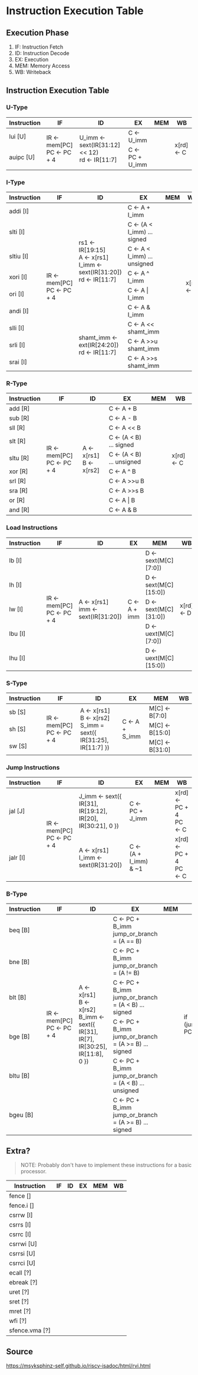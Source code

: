 # Instruction Execution Table

## Execution Phase
1. IF: Instruction Fetch
2. ID: Instruction Decode
3. EX: Execution
4. MEM: Memory Access
5. WB: Writeback

## Instruction Execution Table

### U-Type
<table>
    <thead>
        <tr>
            <th>Instruction</th>
            <th>IF</th>
            <th>ID</th>
            <th>EX</th>
            <th>MEM</th>
            <th>WB</th>
        </tr>
    </thead>
    <tbody>
        <tr>
            <!-- instruction -->
            <td>lui [U]</td>
            <!-- IF -->
            <td rowspan=2>
                IR ← mem[PC]
                <br />
                PC ← PC + 4
            </td>
            <!-- ID -->
            <td rowspan=2>
                U_imm ← sext(IR[31:12] << 12) <!-- sext: sign-extend-->
                <br />
                rd ← IR[11:7]
            </td>
            <!-- EX -->
            <td>
                C ← U_imm
            </td>
            <!-- MEM -->
            <td rowspan=2></td>
            <!-- WB -->
            <td rowspan=2>
                x[rd] ← C
            </td>
        </tr>
        <tr>
            <!-- instruction -->
            <td>auipc [U]</td>
            <!-- IF -->
            <!-- ID -->
            <!-- EX -->
            <td>
                C ← PC + U_imm
            </td>           
            <!-- MEM -->
            <!-- WB -->
        </tr>
    </tbody>
</table>

### I-Type
<table>
    <thead>
        <tr>
            <th>Instruction</th>
            <th>IF</th>
            <th>ID</th>
            <th>EX</th>
            <th>MEM</th>
            <th>WB</th>
        </tr>
    </thead>
    <tbody>
        <tr>
            <!-- instruction -->
            <td>addi [I]</td>
            <!-- IF -->
            <td rowspan=9>
                IR ← mem[PC]
                <br />
                PC ← PC + 4
            </td>
            <!-- ID -->
            <td rowspan=6>
                rs1 ← IR[19:15]
                <br />
                A ← x[rs1]
                <br />
                I_imm ← sext(IR[31:20])
                <br />
                rd ← IR[11:7]
            </td>
            <!-- EX -->
            <td>
                C ← A + I_imm
            </td>
            <!-- MEM -->
            <td rowspan=9></td>
            <!-- WB -->
            <td rowspan=9>
                x[rd] ← C
            </td>
        </tr>
        <tr>
            <!-- instruction -->
            <td>slti [I]</td>   
            <!-- IF -->
            <!-- ID -->
            <!-- EX -->
            <td>
                C ← (A < I_imm) ... signed
            </td>
            <!-- MEM -->
            <!-- WB -->
        </tr>
        <tr>
            <!-- instruction -->
            <td>sltiu [I]</td>  
            <!-- IF -->
            <!-- ID -->
            <!-- EX -->
            <td>
                C ← A < I_imm) ... unsigned
            </td>
            <!-- MEM -->
            <!-- WB -->
        </tr>
        <tr>
            <!-- instruction -->
            <td>xori [I]</td>
            <!-- IF -->
            <!-- ID -->
            <!-- EX -->
            <td>
                C ← A ^ I_imm
            </td>
            <!-- MEM -->
            <!-- WB -->
        </tr>
        <tr>
            <!-- instruction -->
            <td>ori [I]</td>
            <!-- IF -->
            <!-- ID -->
            <!-- EX -->
            <td>
                C ← A | I_imm
            </td>
            <!-- MEM -->
            <!-- WB -->
        </tr>
        <tr>
            <!-- instruction -->
            <td>andi [I]</td>
            <!-- IF -->
            <!-- ID -->
            <!-- EX -->
            <td>
                C ← A & I_imm
            </td>
            <!-- MEM -->
            <!-- WB -->
        </tr>
        <tr>
            <!-- instruction -->
            <td>slli [I]</td>
            <!-- IF -->
            <!-- ID -->
            <td rowspan=3>
                shamt_imm ← ext(IR[24:20])
                <br />
                rd ← IR[11:7]
            </td>
            <!-- EX -->
            <td>
                C ← A << shamt_imm
            </td>
            <!-- MEM -->
            <!-- WB -->
        </tr>
        <tr>
            <!-- instruction -->
            <td>srli [I]</td>
            <!-- IF -->
            <!-- ID -->
            <!-- EX -->
            <td>
                C ← A >>u shamt_imm
            </td>
            <!-- MEM -->
            <!-- WB -->
        </tr>
        <tr>
            <!-- instruction -->
            <td>srai [I]</td>
            <!-- IF -->
            <!-- ID -->
            <!-- EX -->
            <td>
                C ← A >>s shamt_imm
            </td>
            <!-- MEM -->
            <!-- WB -->
        </tr>
    </tbody>
</table>

### R-Type
<table>
    <thead>
        <tr>
            <th>Instruction</th>
            <th>IF</th>
            <th>ID</th>
            <th>EX</th>
            <th>MEM</th>
            <th>WB</th>
        </tr>
    </thead>
    <tbody>
        <tr>
            <!-- instruction -->
            <td>add [R]</td>
            <!-- IF -->
            <td rowspan=10>
                IR ← mem[PC]
                <br />
                PC ← PC + 4
            </td>
            <!-- ID -->
            <td rowspan=10>
                A ← x[rs1]
                <br />
                B ← x[rs2]
            </td>
            <!-- EX -->
            <td>
                C ← A + B
            </td>
            <!-- MEM -->
            <td></td>
            <!-- WB -->
            <td rowspan=10>
                x[rd] ← C
            </td>
        </tr>
        <tr>
            <!-- instruction -->
            <td>sub [R]</td>
            <!-- IF -->
            <!-- ID -->
            <!-- EX -->
            <td>
                C ← A - B
            </td>
            <!-- MEM -->
            <td></td>
            <!-- WB -->
        </tr>
        <tr>
            <!-- instruction -->
            <td>sll [R]</td>
            <!-- IF -->
            <!-- ID -->
            <!-- EX -->
            <td>
                C ← A << B
            </td>
            <!-- MEM -->
            <td></td>
            <!-- WB -->
        </tr>
        <tr>
            <!-- instruction -->
            <td>slt [R]</td>
            <!-- IF -->
            <!-- ID -->
            <!-- EX -->
            <td>
                C ← (A < B) ... signed
            </td>
            <!-- MEM -->
            <td></td>
            <!-- WB -->
        </tr>
        <tr>
            <!-- instruction -->
            <td>sltu [R]</td>
            <!-- IF -->
            <!-- ID -->
            <!-- EX -->
            <td>
                C ← (A < B) ... unsigned
            </td>
            <!-- MEM -->
            <td></td>
            <!-- WB -->
        </tr>
        <tr>
            <!-- instruction -->
            <td>xor [R]</td>
            <!-- IF -->
            <!-- ID -->
            <!-- EX -->
            <td>
                C ← A ^ B
            </td>
            <!-- MEM -->
            <td></td>
            <!-- WB -->
        </tr>
        <tr>
            <!-- instruction -->
            <td>srl [R]</td>
            <!-- IF -->
            <!-- ID -->
            <!-- EX -->
            <td>
                C ← A >>u B
            </td>
            <!-- MEM -->
            <td></td>
            <!-- WB -->
        </tr>
        <tr>
            <!-- instruction -->
            <td>sra [R]</td>
            <!-- IF -->
            <!-- ID -->
            <!-- EX -->
            <td>
                C ← A >>s B
            </td>
            <!-- MEM -->
            <td></td>
            <!-- WB -->
        </tr>
        <tr>
            <!-- instruction -->
            <td>or [R]</td>
            <!-- IF -->
            <!-- ID -->
            <!-- EX -->
            <td>
                C ← A | B
            </td>
            <!-- MEM -->
            <td></td>
            <!-- WB -->
        </tr>
        <tr>
            <!-- instruction -->
            <td>and [R]</td>
            <!-- IF -->
            <!-- ID -->
            <!-- EX -->
            <td>
                C ← A & B
            </td>
            <!-- MEM -->
            <td></td>
            <!-- WB -->
        </tr>
    </tbody>
</table>

### Load Instructions
<table>
    <thead>
        <tr>
            <th>Instruction</th>
            <th>IF</th>
            <th>ID</th>
            <th>EX</th>
            <th>MEM</th>
            <th>WB</th>
        </tr>
    </thead>
    <tbody>
        <tr>
            <!-- instruction -->
            <td>lb [I]</td>
            <!-- IF -->
            <td rowspan=5>
                IR ← mem[PC]
                <br />
                PC ← PC + 4
            </td>
            <!-- ID -->
            <td rowspan=5>
                A ← x[rs1]
                <br />
                imm ← sext(IR[31:20])
            </td>
            <!-- EX -->
            <td rowspan=5>
                C ← A + imm
            </td>
            <!-- MEM -->
            <td>
                D ← sext(M[C][7:0])
            </td>
            <!-- WB -->
            <td rowspan=5>
                x[rd] ← D
            </td>
        </tr>
        <tr>
            <!-- instruction -->
            <td>lh [I]</td>
            <!-- IF -->
            <!-- ID -->
            <!-- EX -->
            <!-- MEM -->
            <td>
                D ← sext(M[C][15:0])
            </td>
            <!-- WB -->
        </tr>
        <tr>
            <!-- instruction -->
            <td>lw [I]</td>
            <!-- IF -->
            <!-- ID -->
            <!-- EX -->
            <!-- MEM -->
            <td>
                D ← sext(M[C][31:0])
            </td>
            <!-- WB -->
        </tr>
        <tr>
            <!-- instruction -->
            <td>lbu [I]</td>
            <!-- IF -->
            <!-- ID -->
            <!-- EX -->
            <!-- MEM -->
            <td>
                D ← uext(M[C][7:0])
            </td>
            <!-- WB -->
        </tr>
        <tr>
            <!-- instruction -->
            <td>lhu [I]</td>
            <!-- IF -->
            <!-- ID -->
            <!-- EX -->
            <!-- MEM -->
            <td>
                D ← uext(M[C][15:0])
            </td>
            <!-- WB -->
        </tr>
    </tbody>
</table>

### S-Type
<table>
    <thead>
        <tr>
            <th>Instruction</th>
            <th>IF</th>
            <th>ID</th>
            <th>EX</th>
            <th>MEM</th>
            <th>WB</th>
        </tr>
    </thead>
    <tbody>
        <tr>
            <!-- instruction -->
            <td>sb [S]</td>
            <!-- IF -->
            <td rowspan=3>
                IR ← mem[PC]
                <br />
                PC ← PC + 4
            </td>
            <!-- ID -->
            <td rowspan=3>
                A ← x[rs1]
                <br />
                B ← x[rs2]
                <br />
                S_imm = sext({ IR[31:25], IR[11:7] })
            </td>
            <!-- EX -->
            <td rowspan=3>
                C ← A + S_imm
            </td>
            <!-- MEM -->
            <td>
                M[C] ← B[7:0]
            </td>
            <!-- WB -->
            <td rowspan=3></td>
        </tr>
        <tr>
            <!-- instruction -->
            <td>sh [S]</td>
            <!-- IF -->
            <!-- ID -->
            <!-- EX -->
            <!-- MEM -->
            <td>
                M[C] ← B[15:0]
            </td>
            <!-- WB -->
        </tr>
        <tr>
            <!-- instruction -->
            <td>sw [S]</td>
            <!-- IF -->
            <!-- ID -->
            <!-- EX -->
            <!-- MEM -->
            <td>
                M[C] ← B[31:0]
            </td>
            <!-- WB -->
        </tr>
    </tbody>
</table>

### Jump Instructions
<table>
    <thead>
        <tr>
            <th>Instruction</th>
            <th>IF</th>
            <th>ID</th>
            <th>EX</th>
            <th>MEM</th>
            <th>WB</th>
        </tr>
    </thead>
    <tbody>
        <tr>
            <!-- instruction -->
            <td>jal [J]</td>
            <!-- IF -->
            <td rowspan=2>
                IR ← mem[PC]
                <br />
                PC ← PC + 4
            </td>
            <!-- ID -->
            <td>
                J_imm ← sext({ IR[31], IR[19:12], IR[20], IR[30:21], 0 })
            </td>
            <!-- EX -->
            <td>
                C ← PC + J_imm
            </td>
            <!-- MEM -->
            <td></td>
            <!-- WB -->
            <td>
                x[rd] ← PC + 4 <!-- need to make sure PC is not add by 4 twice (once from IF stage) -->
                <br />
                PC ← C
            </td>
        </tr>
        <tr>
            <!-- instruction -->
            <td>jalr [I]</td>
            <!-- IF -->
            <!-- ID -->
            <td>
                A ← x[rs1]
                <br />
                I_imm ← sext(IR[31:20])
            </td>
            <!-- EX -->
            <td>
                C ← (A + I_imm) & ~1
            </td>
            <!-- MEM -->
            <td></td>
            <!-- WB -->
            <td>
                x[rd] ← PC + 4 <!-- need to make sure PC is not add by 4 twice (once from IF stage) -->
                <br />
                PC ← C
            </td>
        </tr>
    </tbody>
</table>

### B-Type
<table>
    <thead>
        <tr>
            <th>Instruction</th>
            <th>IF</th>
            <th>ID</th>
            <th>EX</th>
            <th>MEM</th>
            <th>WB</th>
        </tr>
    </thead>
    <tbody>
        <tr>
            <!-- instruction -->
            <td>beq [B]</td>
            <!-- IF -->
            <td rowspan=6>
                IR ← mem[PC]
                <br />
                PC ← PC + 4
            </td>
            <!-- ID -->
            <td rowspan=6>
                A ← x[rs1]
                <br />
                B ← x[rs2]
                <br />
                B_imm ← sext({ IR[31], IR[7], IR[30:25], IR[11:8], 0 })
            </td>
            <!-- EX -->
            <td>
                C ← PC + B_imm
                <br />
                jump_or_branch = (A == B)
            </td>
            <!-- MEM -->
            <td rowspan=6></td>
            <!-- WB -->
            <td rowspan=6>
                if (jump_or_branch) PC ← C
            </td>
        </tr>
        <tr>
            <!-- instruction -->
            <td>bne [B]</td>
            <!-- IF -->
            <!-- ID -->
            <!-- EX -->
            <td>
                C ← PC + B_imm
                <br />
                jump_or_branch = (A != B)
            </td>
            <!-- MEM -->
            <!-- WB -->
        </tr>
        <tr>
            <!-- instruction -->
            <td>blt [B]</td>
            <!-- IF -->
            <!-- ID -->
            <!-- EX -->
            <td>
                C ← PC + B_imm
                <br />
                jump_or_branch = (A < B) ... signed
            </td>
            <!-- MEM -->
            <!-- WB -->
        </tr>
        <tr>
            <!-- instruction -->
            <td>bge [B]</td>
            <!-- IF -->
            <!-- ID -->
            <!-- EX -->
            <td>
                C ← PC + B_imm
                <br />
                jump_or_branch = (A >= B) ... signed
            </td>
            <!-- MEM -->
            <!-- WB -->
        </tr>
        <tr>
            <!-- instruction -->
            <td>bltu [B]</td>
            <!-- IF -->
            <!-- ID -->
            <!-- EX -->
            <td>
                C ← PC + B_imm
                <br />
                jump_or_branch = (A < B) ... unsigned
            </td>
            <!-- MEM -->
            <!-- WB -->
        </tr>
        <tr>
            <!-- instruction -->
            <td>bgeu [B]</td>
            <!-- IF -->
            <!-- ID -->
            <!-- EX -->
            <td>
                C ← PC + B_imm
                <br />
                jump_or_branch = (A >= B) ... signed
            </td>
            <!-- MEM -->
            <!-- WB -->
        </tr>
    </tbody>
</table>

## Extra?
> NOTE: Probably don't have to implement these instructions for a basic processor.

<table>
    <thead>
        <tr>
            <th>Instruction</th>
            <th>IF</th>
            <th>ID</th>
            <th>EX</th>
            <th>MEM</th>
            <th>WB</th>
        </tr>
    </thead>
    <tbody>
        <tr>
            <!-- TODO: what does fence do? -->
            <!-- instruction -->
            <td>fence []</td>
            <!-- IF -->
            <!-- ID -->
            <!-- EX -->
            <td></td>
            <!-- MEM -->
            <td></td>
            <!-- WB -->
        </tr>
        <tr>
            <!-- TODO: what does fence.i do? -->
            <!-- instruction -->
            <td>fence.i []</td>
            <!-- IF -->
            <!-- ID -->
            <!-- EX -->
            <td></td>
            <!-- MEM -->
            <td></td>
            <!-- WB -->
        </tr>
        <tr>
            <!-- TODO: what does csrrw do? -->
            <!-- instruction -->
            <td>csrrw [I]</td>
            <!-- IF -->
            <!-- ID -->
            <!-- EX -->
            <td></td>
            <!-- MEM -->
            <td></td>
            <!-- WB -->
        </tr>
        <tr>
            <!-- TODO: what does csrrs do? -->
            <!-- instruction -->
            <td>csrrs [I]</td>
            <!-- IF -->
            <!-- ID -->
            <!-- EX -->
            <td></td>
            <!-- MEM -->
            <td></td>
            <!-- WB -->
        </tr>
        <tr>
            <!-- TODO: what does csrrc do? -->
            <!-- instruction -->
            <td>csrrc [I]</td>
            <!-- IF -->
            <!-- ID -->
            <!-- EX -->
            <td></td>
            <!-- MEM -->
            <td></td>
            <!-- WB -->
        </tr>
        <tr>
            <!-- TODO: what does csrrwi do? -->
            <!-- instruction -->
            <td>csrrwi [U]</td>
            <!-- IF -->
            <!-- ID -->
            <!-- EX -->
            <td></td>
            <!-- MEM -->
            <td></td>
            <!-- WB -->
        </tr>
        <tr>
            <!-- TODO: what does csrrsi do? -->
            <!-- instruction -->
            <td>csrrsi [U]</td>
            <!-- IF -->
            <!-- ID -->
            <!-- EX -->
            <td></td>
            <!-- MEM -->
            <td></td>
            <!-- WB -->
        </tr>
        <tr>
            <!-- TODO: what does csrrci do? -->
            <!-- instruction -->
            <td>csrrci [U]</td>
            <!-- IF -->
            <!-- ID -->
            <!-- EX -->
            <td></td>
            <!-- MEM -->
            <td></td>
            <!-- WB -->
        </tr>
        <tr>
            <!-- TODO: what does ecall do? -->
            <!-- instruction -->
            <td>ecall [?]</td>
            <!-- IF -->
            <!-- ID -->
            <!-- EX -->
            <td></td>
            <!-- MEM -->
            <td></td>
            <!-- WB -->
        </tr>
        <tr>
            <!-- TODO: what does ebreak do? -->
            <!-- instruction -->
            <td>ebreak [?]</td>
            <!-- IF -->
            <!-- ID -->
            <!-- EX -->
            <td></td>
            <!-- MEM -->
            <td></td>
            <!-- WB -->
        </tr>
        <tr>
            <!-- TODO: what does uret do? -->
            <!-- instruction -->
            <td>uret [?]</td>
            <!-- IF -->
            <!-- ID -->
            <!-- EX -->
            <td></td>
            <!-- MEM -->
            <td></td>
            <!-- WB -->
        </tr>
        <tr>
            <!-- TODO: what does sret do? -->
            <!-- instruction -->
            <td>sret [?]</td>
            <!-- IF -->
            <!-- ID -->
            <!-- EX -->
            <td></td>
            <!-- MEM -->
            <td></td>
            <!-- WB -->
        </tr>
        <tr>
            <!-- TODO: what does mret do? -->
            <!-- instruction -->
            <td>mret [?]</td>
            <!-- IF -->
            <!-- ID -->
            <!-- EX -->
            <td></td>
            <!-- MEM -->
            <td></td>
            <!-- WB -->
        </tr>
        <tr>
            <!-- TODO: what does wfi do? -->
            <!-- instruction -->
            <td>wfi [?]</td>
            <!-- IF -->
            <!-- ID -->
            <!-- EX -->
            <td></td>
            <!-- MEM -->
            <td></td>
            <!-- WB -->
        </tr>
        <tr>
            <!-- TODO: what does sfence.vma do? -->
            <!-- instruction -->
            <td>sfence.vma [?]</td>
            <!-- IF -->
            <!-- ID -->
            <!-- EX -->
            <td></td>
            <!-- MEM -->
            <td></td>
            <!-- WB -->
        </tr>
    </tobdy>
</table>

## Source
https://msyksphinz-self.github.io/riscv-isadoc/html/rvi.html
